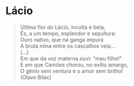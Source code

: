 # Lácio

> Última flor do Lácio, inculta e bela,  
> És, a um tempo, esplendor e sepultura:  
> Ouro nativo, que na ganga impura  
> A bruta mina entre os cascalhos vela...   
> (...)    
> Em que da voz materna ouvi: "meu filho!"  
> E em que Camões chorou, no exílio amargo,  
> O gênio sem ventura e o amor sem brilho!  
> (Olavo Bilac) 
